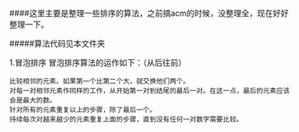 ####这里主要是整理一些排序的算法，之前搞acm的时候，没整理全，现在好好整理一下。

#####算法代码见本文件夹

1.冒泡排序
   冒泡排序算法的运作如下：（从后往前）
   
    比较相邻的元素。如果第一个比第二个大，就交换他们两个。
    对每一对相邻元素作同样的工作，从开始第一对到结尾的最后一对。在这一点，最后的元素应该会是最大的数。
    针对所有的元素重复以上的步骤，除了最后一个。
    持续每次对越来越少的元素重复上面的步骤，直到没有任何一对数字需要比较。
